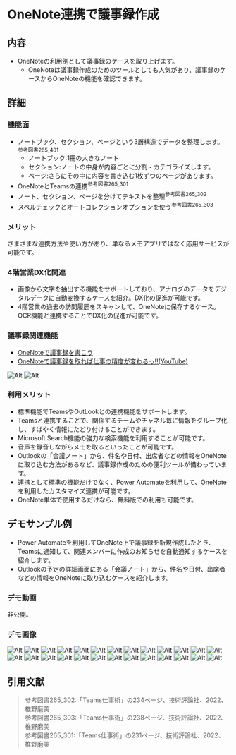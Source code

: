 # OneNote連携で議事録作成

## 内容

- OneNoteの利用例として議事録のケースを取り上げます。
  - OneNoteは議事録作成のためのツールとしても人気があり、議事録のケースからOneNoteの機能を確認できます。

## 詳細

### 機能面

- ノートブック、セクション、ページという3層構造でデータを整理します。 <sup>参考図書265_401</sup>
  - ノートブック:1冊の大きなノート
  - セクション:ノートの中身が内容ごとに分割・カテゴライズします。
  - ページ:さらにその中に内容を書き込む1枚ずつのページがあります。
- OneNoteとTeamsの連携<sup>参考図書265_301</sup>
- ノート、セクション、ページを分けてテキストを整理<sup>参考図書265_302</sup>
- スペルチェックとオートコレクションオプションを使う<sup>参考図書265_303</sup>

### メリット

さまざまな連携方法や使い方があり、単なるメモアプリではなく応用サービスが可能です。

### 4階営業DX化関連

- 画像から文字を抽出する機能をサポートしており、アナログのデータをデジタルデータに自動変換するケースを紹介。DX化の促進が可能です。
- 4階営業の過去の訪問履歴をスキャンして、OneNoteに保存するケース。OCR機能と連携することでDX化の促進が可能です。

### 議事録関連機能

- [OneNoteで議事録を書こう](https://scilong.com/archives/973)
- [OneNoteで議事録を取れば仕事の精度が変わるっ!!(YouTube)](https://www.youtube.com/results?search_query=OneNote+%E8%AD%B0%E4%BA%8B%E9%8C%B2)
  
![Alt](../../7_Prj/716_M365/300_アプリ/83_OneNote/83_OneNote_1.png)
![Alt](../../7_Prj/716_M365/300_アプリ/83_OneNote/83_OneNote_2.png)

### 利用メリット

- 標準機能でTeamsやOutLookとの連携機能をサポートします。
- Teamsと連携することで、関係するチームやチャネル毎に情報をグループ化し、すばやく情報にたどり付けることができます。
- Microsoft Search機能の強力な検索機能を利用することが可能です。
- 音声を録音しながらメモを取るといったことが可能です。
- Outlookの「会議ノート」から、件名や日付、出席者などの情報をOneNoteに取り込む方法があるなど、議事録作成のための便利ツールが備わっています。
- 連携として標準の機能だけでなく、Power Automateを利用して、OneNoteを利用したカスタマイズ連携が可能です。
- OneNote単体で使用するだけなら、無料版での利用も可能です。

## デモサンプル例

- Power Automateを利用してOneNote上で議事録を新規作成したとき、Teamsに通知して、関連メンバーに作成のお知らせを自動通知するケースを紹介します。
- Outlookの予定の詳細画面にある「会議ノート」から、件名や日付、出席者などの情報をOneNoteに取り込むケースを紹介します。

### デモ動画

非公開。

### デモ画像

![Alt](../../7_Prj/716_M365/300_アプリ/83_OneNote/83_OneNote_3.png)
![Alt](../../7_Prj/716_M365/300_アプリ/83_OneNote/83_OneNote_4.png)
![Alt](../../7_Prj/716_M365/300_アプリ/83_OneNote/83_OneNote_5.png)
![Alt](../../7_Prj/716_M365/300_アプリ/83_OneNote/83_OneNote_6.png)
![Alt](../../7_Prj/716_M365/300_アプリ/83_OneNote/83_OneNote_7.png)
![Alt](../../7_Prj/716_M365/300_アプリ/83_OneNote/83_OneNote_8.png)
![Alt](../../7_Prj/716_M365/300_アプリ/83_OneNote/83_OneNote_9.png)
![Alt](../../7_Prj/716_M365/300_アプリ/83_OneNote/83_OneNote_10.png)
![Alt](../../7_Prj/716_M365/300_アプリ/83_OneNote/83_OneNote_11.png)
![Alt](../../7_Prj/716_M365/300_アプリ/83_OneNote/83_OneNote_12.png)
![Alt](../../7_Prj/716_M365/300_アプリ/83_OneNote/83_OneNote_13.png)
![Alt](../../7_Prj/716_M365/300_アプリ/83_OneNote/83_OneNote_14.png)
![Alt](../../7_Prj/716_M365/300_アプリ/83_OneNote/83_OneNote_15.png)
![Alt](../../7_Prj/716_M365/300_アプリ/83_OneNote/83_OneNote_16.png)
![Alt](../../7_Prj/716_M365/300_アプリ/83_OneNote/83_OneNote_17.png)
![Alt](../../7_Prj/716_M365/300_アプリ/83_OneNote/83_OneNote_21.png)
![Alt](../../7_Prj/716_M365/300_アプリ/83_OneNote/83_OneNote_22.png)
![Alt](../../7_Prj/716_M365/300_アプリ/83_OneNote/83_OneNote_23.png)
![Alt](../../7_Prj/716_M365/300_アプリ/83_OneNote/83_OneNote_24.png)
![Alt](../../7_Prj/716_M365/300_アプリ/83_OneNote/83_OneNote_25.png)
![Alt](../../7_Prj/716_M365/300_アプリ/83_OneNote/83_OneNote_26.png)
![Alt](../../7_Prj/716_M365/300_アプリ/83_OneNote/83_OneNote_27.png)
![Alt](../../7_Prj/716_M365/300_アプリ/83_OneNote/83_OneNote_28.png)
![Alt](../../7_Prj/716_M365/300_アプリ/83_OneNote/83_OneNote_29.png)
![Alt](../../7_Prj/716_M365/300_アプリ/83_OneNote/83_OneNote_30.png)
![Alt](../../7_Prj/716_M365/300_アプリ/83_OneNote/83_OneNote_31.png)

## 引用文献

> 参考図書265_302:「Teams仕事術」の234ページ、技術評論社、2022、椎野磨美  
> 参考図書265_303:「Teams仕事術」の238ページ、技術評論社、2022、椎野磨美  
> 参考図書265_301:「Teams仕事術」の231ページ、技術評論社、2022、椎野磨美  
